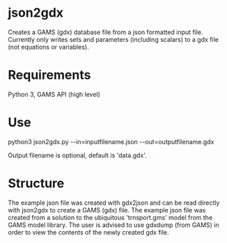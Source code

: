 # json2gdx
Creates a GAMS (gdx) database file from a json formatted input file. Currently only writes sets and parameters (including scalars) to a gdx file (not equations or variables).

# Requirements
Python 3, GAMS API (high level)

# Use
python3 json2gdx.py --in=inputfilename.json --out=outputfilename.gdx

Output filename is optional, default is 'data.gdx'.

# Structure
The example json file was created with gdx2json and can be read directly with json2gdx to create a GAMS (gdx) file.  The example json file was created from a solution to the ubiquitous 'trnsport.gms' model from the GAMS model library. The user is advised to use gdxdump (from GAMS) in order to view the contents of the newly created gdx file.





